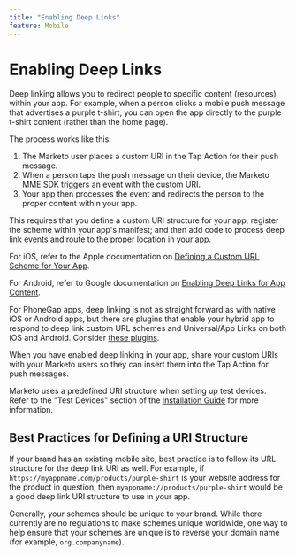 ```yaml
---
title: "Enabling Deep Links"
feature: Mobile
---
```


# Enabling Deep Links

Deep linking allows you to redirect people to specific content (resources) within your app. For example, when a person clicks a mobile push message that advertises a purple t-shirt, you can open the app directly to the purple t-shirt content (rather than the home page).

The process works like this:

1. The Marketo user places a custom URI in the Tap Action for their push message.
1. When a person taps the push message on their device, the Marketo MME SDK triggers an event with the custom URI.
1. Your app then processes the event and redirects the person to the proper content within your app.

This requires that you define a custom URI structure for your app; register the scheme within your app's manifest; and then add code to process deep link events and route to the proper location in your app.

For iOS, refer to the Apple documentation on [Defining a Custom URL Scheme for Your App](https://developer.apple.com/documentation/xcode/defining-a-custom-url-scheme-for-your-app).

For Android, refer to Google documentation on [Enabling Deep Links for App Content](https://developer.android.com/training/app-links/deep-linking).

For PhoneGap apps, deep linking is not as straight forward as with native iOS or Android apps, but there are plugins that enable your hybrid app to respond to deep link custom URL schemes and Universal/App Links on both iOS and Android. Consider [these plugins](https://cordova.apache.org/plugins/?q=deeplink).

When you have enabled deep linking in your app, share your custom URIs with your Marketo users so they can insert them into the Tap Action for push messages.

Marketo uses a predefined URI structure when setting up test devices. Refer to the "Test Devices" section of the [Installation Guide](installation.md) for more information.

## Best Practices for Defining a URI Structure

If your brand has an existing mobile site, best practice is to follow its URL structure for the deep link URI as well. For example, if `https://myappname.com/products/purple-shirt` is your website address for the product in question, then `myappname://products/purple-shirt` would be a good deep link URI structure to use in your app.

Generally, your schemes should be unique to your brand. While there currently are no regulations to make schemes unique worldwide, one way to help ensure that your schemes are unique is to reverse your domain name (for example, `org.companyname`).
